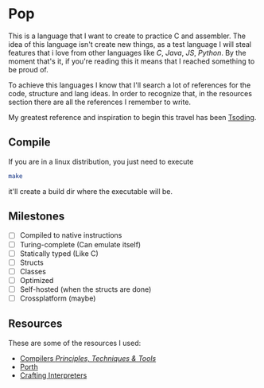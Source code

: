 # Pop

This is a language that I want to create to practice C and assembler.
The idea of this language isn't create new things, as a test language
I will steal features that i love from other languages like _C_, _Java_, _JS_, _Python_.
By the moment that's it, if you're reading this it means that
I reached something to be proud of.   
   
To achieve this languages I know that  I'll search a lot of references for the code, structure and lang ideas. In order to recognize that, in the resources section there are all the references I remember to write.   
   
My greatest reference and inspiration to begin this travel has been [Tsoding](https://www.youtube.com/@TsodingDaily).

## Compile

If you are in a linux distribution, you just need to execute

```sh
make
```

it'll create a build dir where the executable will be.

## Milestones

- [ ] Compiled to native instructions
- [ ] Turing-complete (Can emulate itself)
- [ ] Statically typed (Like C)
- [ ] Structs
- [ ] Classes
- [ ] Optimized
- [ ] Self-hosted (when the structs are done)
- [ ] Crossplatform (maybe)

## Resources

These are some of the resources I used:

- [Compilers _Principles, Techniques & Tools_](https://en.wikipedia.org/wiki/Compilers:_Principles,_Techniques,_and_Tools)
- [Porth](https://gitlab.com/tsoding/porth)
- [Crafting Interpreters](https://craftinginterpreters.com/)
